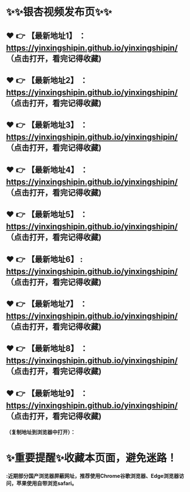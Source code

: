 # :sparkles::sparkles:银杏视频发布页:sparkles::sparkles:

 :heart: :point_right: 【最新地址1】 ：https://yinxingshipin.github.io/yinxingshipin/   （点击打开，看完记得收藏)
 ------
 :heart: :point_right: 【最新地址2】 ：https://yinxingshipin.github.io/yinxingshipin/   （点击打开，看完记得收藏)
 ------
 :heart: :point_right: 【最新地址3】 ：https://yinxingshipin.github.io/yinxingshipin/   （点击打开，看完记得收藏)
 ------
 :heart: :point_right: 【最新地址4】 ：https://yinxingshipin.github.io/yinxingshipin/   （点击打开，看完记得收藏)
 ------
 :heart: :point_right: 【最新地址5】 ：https://yinxingshipin.github.io/yinxingshipin/   （点击打开，看完记得收藏)
 ------
 :heart: :point_right: 【最新地址6】 : https://yinxingshipin.github.io/yinxingshipin/   （点击打开，看完记得收藏)
 ------
 :heart: :point_right: 【最新地址7】 ：https://yinxingshipin.github.io/yinxingshipin/   （点击打开，看完记得收藏)
 ------
 :heart: :point_right: 【最新地址8】 ：https://yinxingshipin.github.io/yinxingshipin/   （点击打开，看完记得收藏)
 ------
 :heart: :point_right: 【最新地址9】 ：https://yinxingshipin.github.io/yinxingshipin/   （点击打开，看完记得收藏)
  ------

  
#### （复制地址到浏览器中打开）：
# :sparkles:重要提醒:sparkles:收藏本页面，避免迷路！
#### :近期部分国产浏览器屏蔽网址，推荐使用Chrome谷歌浏览器、Edge浏览器访问，苹果使用自带浏览safari。
